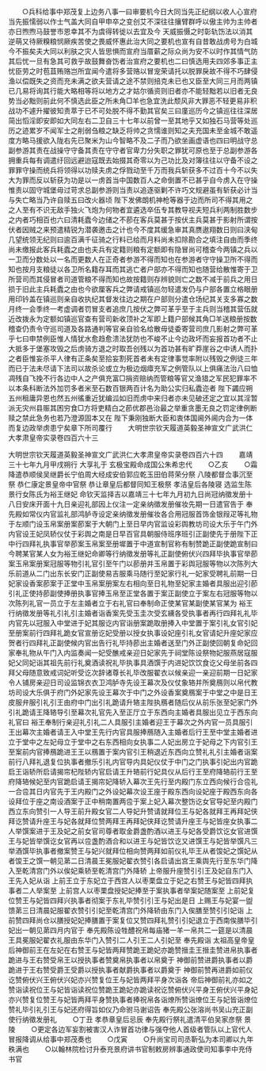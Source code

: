 <!-- { "loadSidebar": true } -->
　　○兵科给事中郑茂复上边务八事一曰审要机今日大同当先正纪纲以收人心宣府当先振懦弱以作士气盖大同自甲申卒之变创艾不深往往攘臂群呼以傲主帅为主帅者亦日煦煦马鼓誉市恩幸其不为虞得转徙以去宜及今  天威振慑之时彰轨饬法以消其逆萌又待厥糗粮悯厥疾苦使之畏威怀惠此治大同之要机也宣有自昔敢战虏号为白城今不振矣夫大同以利肤之灾人皆思惧而宣府当厝薪之际众尚为安不以时作其情气防其后忧一旦有急其可救乎故鼓舞奋饬者治宣府之要机也二曰慎选用夫四郊多事正主忧臣劳之时苞苴贿赂岂所宜闻今遣将多营赂以冒宠荣请托以脱罪戾故不得不巧肆侵渔以偿既失之资而充未满之欲夫营请之途不禁则掊克未已也又臣至大同三月而两镇已几易将询其行能大略相等将以地方之才姑尔循资则旧者亦不能轻黜若以旧者无良势当必黜则前此何不慎选此臣之所未角□羊也急宜洗此颓风非大罪恶不轻更易非积战功不遽升擢彼知责萃于已不可处脱不得不勤其官矣三曰廑巡历今之镇巡往往深居简出慆淫即安即如大同左右二卫自三十七年以前曾一至其地乎又如独石马营等处巡历之迹累岁不闻军士之削弱刍粮之缺乏将帅之贪懦谁则知之夫充国未至金城不敢遥度方略马援欲入陇右先已聚米为山今智略不及二子而乃欲坐画虚语也四曰明战守总副参游其责在战操守守备其责在守守者官卑力分失职之罪犹可原也至于总副参游各拥重兵每有调遣纡回远避迨寇既去始掇其奇零以为己功比及对簿往往以守备不设之罪罪守操而统兵将领得以功赎夫虏之俘戮动至千万而我兵斩获多不过百十今不以失大为罪而反以斩获为功是以一虏首当中国数百人之命倒置不已甚乎自今虏入在守操惟责以固守城堡毋过苛求总副参游则当责以追逐驱剿不许巧文规避虽有斩获必计当与失亡略当乃许自赎五曰改火器顷  陛下发佛朗机神枪等器于边而所司不得其用之之人至有不识无敌手独火飞炮为何物者宜遴选卒伍专其教导视夫短兵利两制胜数步之内者巧相百也六曰清耗蠹今边储之不莭在客兵莫甚于按伏主兵莫甚于影射所谓按伏者因贼之来预遣精锐为潜袭邀击之计也今不度其缓急审其真赝遨翔数日则曰浃甸几望统领无纪则曰逾百满千征骑之行料已给而月料尚未扣除勘合之填注自由而季终尚未缴报此客兵耗蠹之由也夫兵有定籍则粮有定额即有隐冒尚可稽查今两镇之兵以一卫而分数处以一名而更数人在正奇者参游不得而知也在参游者守守操卫所不得而知也按月支粮徒以各卫所名籍存耳而其逃亡者户部亦不得而知也随营给散惟寄于卫所营司而其侵冒者司道管粮不得而知也故按籍则存辨貌则亡之数不减于前兵之用日损于旧此主兵耗蠹之由也今欲厘客兵之弊请戒镇巡勿轻遣发仍与户部各置立格眼册用印钤盖在镇巡则亲自收执纪其督发往边之期在户部则分遣仓场纪其关支多寡之数月终一会季终一考虚调者罚冒支者追庶几按伏之弊可革乎至于主兵则当稽其营伍就近改拨永为定额如镇巡官查有营司新收顶补之军即上籍户部候其角□羊送粮册按数稽查仍责令守巡司道及各路通判等官亲自验名给散毋徒委寄营司庶几影射之弊可革乎七曰申禁例臣惟人情犹水愈趋愈溃法犹防也不峻不止今边政坏而妄报首功者不止大抵多于堡塞攻毁之后虏骑方退之时取吾创残以为首功甚有旷莽崖谷之中诱人而扑之者臣惟妄杀平人律有正条矣至拾妄割死首者未有定律事觉率附以残毁之例徒三年而已于法未尽请下法司以故杀论或立为极边烟瘴充军之例管队以上俱痛法治八曰恤凋残自飞挽不行各边中人之产俱充富□捐资赔纳而管粮等官又渔猎之军民犯罪率不以本条科断法外加罚多者米至石数百银两百计名为助公实归私蠹迩者  陛下蠲应朔五州租庸异恩也然五州徭重近犹编泒如旧而虏中来归者亦未见破还定之宜以其淫暂派无灾州县赈其困穷食□方将吏精白之莭优郡邑治最之举重贪墨无良之罚定律例断赎之禁此急务也若乃澄源固本又在  陛下秉刚独断大臣和衷体国阃外阃内合为一体而复边政举虏患宁矣章下所司覆行
　　大明世宗钦天履道英毅圣神宣文广武洪仁大孝肃皇帝实录卷四百六十三
　　



大明世宗钦天履道英毅圣神宣文广武洪仁大孝肃皇帝实录卷四百六十四
　　嘉靖三十七年九月甲戌朔行  大享礼于  玄极宝殿命成国公朱希忠代
　　○乙亥
　　○霜降遣恭顺侯吴继爵长宁伯周大经成安伯郭应乾玉田伯蒋荣分祭  八陵都督佥事沉至祭  恭仁康定景皇帝中官祭  恭让章皇后都督同知王极祭  孝洁皇后各陵寝  选监生陈景行女陈氏为裕王继妃  命钦天监择吉以嘉靖三十七年九月初九日尚冠纳徵发册十八日安床开面十九日亲迎礼部因上仪注一定亲纳徵发册催妆先期一日遣官告于  奉先殿如常仪内官监礼部鸿胪寺设定亲纳徵发册催妆各合用冠服首饰金银叚疋等礼物于左顺门设玉帛案册案莭案于大朝门上至日早内官监设彩舆教坊司设大乐于午门外内官设王妃凤轿仪仗于彩舆之南是日早百官具朝服侍班序班引正副使先于册陛下正中行四拜礼执事官举莭案玉帛案至册墀置于中道宣制官称有制赞跪正副使跪宣制曰今聘某官某人女为裕王继妃命卿等行纳徵发册等礼正副使俯伏兴四拜毕执事官举莭案玉帛案册案冠服等物引礼官引至午门以莭册并玉帛置于彩舆冠服等物以次陈列大乐前道从二门出东长安门正副使易吉服乘马随行至妃家行礼一妃家受聘礼前期一日妃家设香案莭案于正堂中玉帛案册案左右相向至日礼物至妃家主婚者具服出迎引莭引礼正使持莭副使捧册执事官捧玉帛至正堂各置于案正副使立于案左右冠服等物以次陈列礼官一员立于左主婚者立于右礼官曰奉制命正使某官某副使某官某为  裕王行纳徵发册等礼引礼引主婚者诣香案先受玉圭次受玄纁各受执事者再行四拜礼礼毕内官先以冠服入中堂进于妃其服讫内官诣册案跪取册捧入中堂置于案引礼女官引妃至册案前行四拜礼跪女官宣册讫妃受册以授女执事设妃座引礼女官请妃升座妃家应贺者行四拜礼正副使候内官出告行礼毕持莭出主婚者送至门外正副使回朝复命妃回家奉礼物从午门入内监奏闻一妃受醮戒亲迎日妃家先于祠堂陈设祭物妃服燕居寇服妃父同妃诣其祖先前行礼奠酒读祝礼毕执事具酒馔于内进妃饮饮食讫父母坐前各四拜父母随意致戒词妃听受讫次辞诸尊长礼毕改服翟衣以候亲迎一亲迎前期一日妃家令人铺房亲迎日司设监锦衣衣卫鸿胪寺先设王幕次及仪仗象辂并所奠鴈则以帛代教坊司设大乐俱于府门外妃家先设王幕次于中门之外设香案奠鴈案于中堂之中是日王皮服弁服引礼引王由府中门出引礼跪请升辂主陛执鴈者随后仪从前乐张至妃家门外引礼跪请王降辂导引至幕次礼官先入至正厅立于东西向主婚者具服出见立于西东向礼官曰  裕王奉制行亲迎礼引礼二人具服引主婚者迎王于幕次之外内官一员具服引王出幕次主婚者请王入中堂王先行内官具服捧鴈随入主婚者后行王至中堂主婚者进立于堂中之左妃母立于堂中之右东西相向女执事二人妃出房立于妃母之下内官引王至案前内官捧鴈跪进王王以鴈置于案内官引王稍退近东西向立赞礼礼引主婚者诣案前行八拜礼退复位执事者撤乐引礼内官导内具妃仪仗于中门之门执事引妃出内官跪启王诣轿所启请揭帘杞陛轿内官启请王升辂前行妃具仪从后行王至府降辂前行王至府降辂候妃至内官跪启请王揭帘妃降轿入幕次王先行至内殿门东立西向候行合卺礼一合卺其日内官先于王内殿门之外设妃幕次设王座于殿东西向设妃座于殿西东向各设拜位于座之南设酒案于正中稍南置两卺于案上妃入幕次整饬讫女官导妃至内殿门西立东向赞引一人导王前升殿女官二人导妃升赞请就拜位王与妃各就拜王再拜妃侠拜讫赞请升座王与妃各就拜位赞两拜王再拜妃侠拜讫赞请升座王与妃皆座女执事二人举馔案进于王及妃之前女官司尊者取金爵盏酌酒以进王与妃各受爵饮讫女官进馔王与妃皆举馔讫女官再以卺盏酌酒合和以进王与妃皆饮讫又进馔王与妃皆举馔凡三举酒馔毕执事者撤案赞王与妃兴就拜位相向赞两拜如前仪礼毕王从者馂妃之馔妃从者馂王之馔一朝见苐二日清晨王冕服妃翟衣赞引各启请出宫王乘舆先行至东华门降入至乾清宫门外以俟妃乘轿至乾清宫门外降轿  上帝服升座赞引引王及妃自东门入王先入妃从诣  上前王立于东妃立于西宫人以枣栗盘立于妃之右赞王与妃皆四拜执事者二人举案至  上前宫人以枣栗盘授妃妃捧至于案执事者举案妃随案至  上前妃复位赞王与妃皆四拜兴执事者彻案于东礼毕赞引引王与妃出是日  上赐王与妃宴一盥馈苐三日清晨妃服翟衣赞引引妃至乾清宫门外降轿由东门入俟膳至赞引引妃诣  上前赞四拜尚仓以膳授妃妃捧膳置于案复位又赞四拜礼赞引引妃退立于西南俟膳毕引妃出一朝见苐四月内官于  奉先殿陈设牲醴祝帛每庙猪一羊一帛共二一筵是以清晨王具冕服妃翟衣礼服由东华门入赞引二人引王二人引妃至  奉先殿诣  太祖高皇帝皇后神御前王在左妃在右赞王与妃皆两拜赞跪王跪妃亦跪赞搢圭王搢圭赞进帛执事者跪进与王右赞受帛王以授执事者赞奠帛执事者以帛奠于  神御前赞进爵执事者以爵跪进于王右赞受爵王受爵以授执事者献爵执事者以爵奠于  神御前赞再进爵如前仪讫赞俯伏兴王俯伏兴妃亦兴赞复位王与妃皆两拜平身次诣各  帝后神御前礼亦如之赞诣读祝位王与妃皆诣读祝位赞跪王跪妃亦跪读祝讫赞俯伏兴平身王俯伏兴平身妃亦兴赞复位赞王与妃皆两拜平身赞执事者捧祝帛各诣燎所赞诣燎位王与妃皆诣燎位赞礼毕引礼引王与妃还府得旨如仪乃命驸马谢诏告  奉先殿公张溶尚书吴山充正副使行纳徵发册礼
　　○丁丑  孝恭章皇后忌辰  奉先殿行祭礼遣清平伯吴家彦祭  景陵
　　○更定各边军妄割被害汉人诈冒首功律与强夺他人首级者管队以上官代人冒报降调从给事中郑茂奏也
　　○戊寅
　　○升尚宝司司丞靳弘为本司卿以九年秩满也
　　○以翰林院检讨升泰充景府讲书官制敕房辨事通政使司知事李中充侍书官
